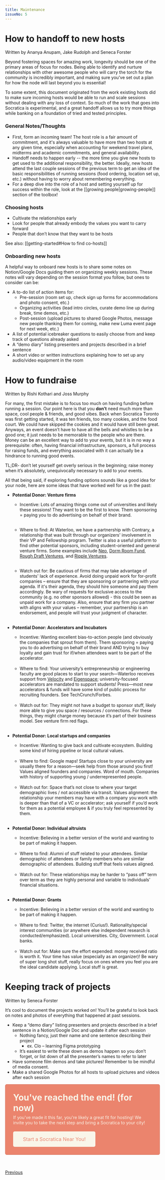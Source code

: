 ```yaml
---
title: Maintenance
issueNo: 5
---
```


<div class="article-header">

# How to handoff to new hosts

Written by Ananya Anupam, Jake Rudolph and Seneca Forster

</div>

Beyond fostering spaces for amazing work, longevity should be one of the primary areas of focus for nodes. Being able to identify and nurture relationships with other awesome people who will carry the torch for the community is incredibly important, and making sure you’ve set out a plan for how the node will last beyond you is essential!

To some extent, this document originated from the work existing hosts did to make sure incoming hosts would be able to run and scale sessions without dealing with any loss of context. So much of the work that goes into Socratica is experimental, and a great handoff allows us to try more things while banking on a foundation of tried and tested principles.

### General Notes/Thoughts

- First, form an incoming team! The host role is a fair amount of commitment, and it's always valuable to have more than two hosts at any given time, especially when accounting for weekend travel plans, midterms and academic commitments, and general availability.
- Handoff needs to happen early -- the more time you give new hosts to get used to the additional responsibility, the better. Ideally, new hosts attend the last couple sessions of the previous term to get an idea of the basic responsibilities of running sessions (food ordering, location set up, etc.) without having to worry about remembering everything.
- For a deep dive into the role of a host and setting yourself up for success within the role, look at the [[growing people|growing-people]] section of the toolbox!

### Choosing hosts

- Cultivate the relationships early
- Look for people that already embody the values you want to carry forward
- People that don’t know that they want to be hosts

See also: [[getting-started#How to find co-hosts]]

### Onboarding new hosts

A helpful way to onboard new hosts is to share some notes on Notion/Google Docs guiding them on organizing weekly sessions. These notes will vary depending on the session format you follow, but ones to consider can be:

- A to-do list of action items for:
  - Pre-session (room set up, check sign up forms for accommodations and photo consent, etc.)
  - Organizing activities (lead intro circles, curate demo line up during break, time demos, etc.)
  - Post-session (upload pictures to shared Google Photos, message new people thanking them for coming, make new Luma event page for next week, etc.)
- A list of potential icebreaker questions to easily choose from and keep track of questions already asked
- A “demo diary” listing presenters and projects described in a brief sentence
- A short video or written instructions explaining how to set up any audio/video equipment in the room

<div class="article-header">

# How to fundraise

Written by Rishi Kothari and Joss Murphy

</div>

For many, the first mistake is to focus too much on having funding before running a session. Our point here is that you **don’t** need much more than space, cool people & friends, and good vibes. Back when Socratica Toronto was first getting started, it was ten friends, too many cookies, and the food court. We could have skipped the cookies and it would have still been great. Anyways, an event doesn’t have to have all the bells and whistles to be a good one; it just needs to be memorable to the people who are there. Money can be an excellent way to add to your events, but it is in no way a prerequisite: often, having financial infrastructure, sponsors, a full process for raising funds, and everything associated with it can actually be a hindrance to running good events.

TL;DR- don’t let yourself get overly serious in the beginning; raise money when it’s absolutely, unequivocally necessary to add to your events.

All that being said, if exploring funding options sounds like a good idea for your node, here are some ideas that have worked well for us in the past:

- **Potential Donor: Venture firms**

  - Incentive: Lots of amazing things come out of universities and likely these sessions! They want to be the first to know. Them sponsoring = paying you to do advertising on behalf of their brand.
    <br/>
    <br/>

  - Where to find: At Waterloo, we have a partnership with Contrary, a relationship that was built through our organizers' involvement in their VP and Fellowship program. Twitter is also a useful platform to find other potential sponsors, including student-oriented and general venture firms. Some examples include [Neo](https://neo.com/), [Dorm Room Fund](https://www.dormroomfund.com/), [Rough Draft Ventures](https://roughdraft.vc/), and [Ripple Ventures](https://www.rippleventures.com/).
    <br/>
    <br/>

  - Watch out for: Be cautious of firms that may take advantage of students' lack of experience. Avoid doing unpaid work for for-profit companies – ensure that they are sponsoring or partnering with your agenda. If it's their agenda, they should hire someone and pay them accordingly. Be wary of requests for exclusive access to the community (e.g. no other sponsors allowed) - this could be seen as unpaid work for a company. Also, ensure that any firm you partner with aligns with your values – remember, your partnership is an endorsement, and people will trust your judgment of character.
    <br/>
    <br/>

- **Potential Donor: Accelerators and Incubators**

  - Incentive: Wanting excellent bias-to-action people (and obviously the companies that sprout from them). Them sponsoring = paying you to do advertising on behalf of their brand AND trying to buy loyalty and gain trust for if/when attendees want to be part of the accelerator.
    <br/>
    <br/>
  - Where to find: Your university’s entrepreneurship or engineering faculty are good places to start to your search—Waterloo receives support from [Velocity](https://velocityincubator.com/about/) and [Eigenspace](https://eigenspace.com/); university-focused accelerators are mandated to support students! Press—most new accelerators & funds will have some kind of public process for recruiting founders. See TechCrunch/Forbes.
    <br/>
    <br/>
  - Watch out for: They might not have a budget to sponsor stuff, likely more able to give you space / resources / connections. For these things, they might charge money because it’s part of their business model. See venture firm red flags.
    <br/>
    <br/>

- **Potential Donor: Local startups and companies**

  - Incentive: Wanting to give back and cultivate ecosystem. Building some kind of hiring pipeline or local cultural values.
    <br/>
    <br/>
  - Where to find: Google maps! Startups close to your university are usually there for a reason—seek help from those around you first! Values aligned founders and companies. Word of mouth. Companies with history of supporting young / underrepresented people.
    <br/>
    <br/>
  - Watch out for: Space that’s not close to where your target demographic lives / not accessible via transit. Values alignment: the relationship your members may have with a company you work with is deeper than that of a VC or accelerator; ask yourself if you’d work for them as a potential employee & if you truly feel represented by them.
    <br/>
    <br/>

- **Potential Donor: Individual altruists**

  - Incentive: Believing in a better version of the world and wanting to be part of making it happen.
    <br/>
    <br/>
  - Where to find: Alumni of stuff related to your attendees. Similar demographic of attendees or family members who are similar demographic of attendees. Building stuff that feels values aligned.
    <br/>
    <br/>
  - Watch out for: These relationships may be harder to “pass off” term over term as they are highly personal and variable to individuals’ financial situations.
    <br/>
    <br/>

- **Potential Donor: Grants**

  - Incentive: Believing in a better version of the world and wanting to be part of making it happen.
    <br/>
    <br/>
  - Where to find: Twitter, the internet (Curius!). Rationality/special interest communities (or anywhere else independent research is conducted/emphasized). Local universities. City, Government. Local banks.
    <br/>
    <br/>
  - Watch out for: Make sure the effort expended: money received ratio is worth it. Your time has value (especially as an organizer)! Be wary of super long shot stuff, really focus on ones where you feel you are the ideal candidate applying. Local stuff is great.


<div class="article-header">

# Keeping track of projects

Written by Seneca Forster

</div>

It’s cool to document the projects worked on! You’ll be grateful to look back on notes and photos of everything that happened at past sessions. 

- Keep a “demo diary” listing presenters and projects described in a brief sentence in a Notion/Google Doc and update it after each session
    - Nothing fancy, just their name and one sentence describing their project
        - ex. Clo – learning Figma prototyping
    - It’s easiest to write these down as demos happen so you don’t forget, or list down of all the presenter’s names to refer to later
- Have someone film demos and take pictures! Remember to be mindful of media consent.
- Make a shared Google Photos for all hosts to upload pictures and videos after each session


<div style="border-radius: 5px; padding: 25px; border: 1px solid #D37662; background: #EB846D;">
<h1 style="color: #F9F5E9; padding: 0px; margin:0;">You've reached the end! (for now)</h1>
<p style="color: #F9F5E9; padding: 0; padding-top: 5px;margin:0;">If you've made it this far, you're likely a great fit for hosting! We invite you to take the next step and bring a Socratica to your city!</p>
<div style="background-color: #F9F5E9; color: #EB846D; border-radius: 5px; border: none; padding: 15px 32px; display: inline-block; font-size: 16px; margin: 20px 0px 0px 0px; cursor: pointer;" onclick="window.open('https://www.socratica.info/get-involved', '_blank')">
  <style>
    @media screen and (max-width: 600px) {
      div {
        margin: 0 auto;
        text-align: center;
      }
    }
  </style>
  Start a Socratica Near You!
</div>

</div>
<br/>
<br/>
<div class="navigation-container">
<a href="/superboosting-ideas" class="navigation-button">
<p>Previous</p>
</a>
